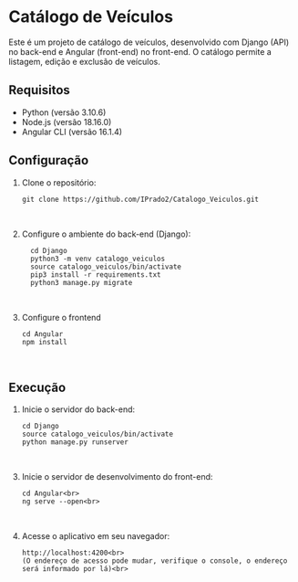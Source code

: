 
# Catálogo de Veículos

Este é um projeto de catálogo de veículos, desenvolvido com Django (API) no back-end e Angular (front-end) no front-end. O catálogo permite a listagem, edição e exclusão de veículos.

## Requisitos

- Python (versão 3.10.6)<br>
- Node.js (versão 18.16.0)<br>
- Angular CLI (versão 16.1.4)<br>

## Configuração

1. Clone o repositório:

   ```shell
   git clone https://github.com/IPrado2/Catalogo_Veiculos.git
<br>

2. Configure o ambiente do back-end (Django):

   ```shell
     cd Django
     python3 -m venv catalogo_veiculos
     source catalogo_veiculos/bin/activate
     pip3 install -r requirements.txt
     python3 manage.py migrate
<br>

3. Configure o frontend

      ```shell
      cd Angular
      npm install
 <br>  

## Execução

1. Inicie o servidor do back-end:

      ```shell
     cd Django
     source catalogo_veiculos/bin/activate
     python manage.py runserver
<br>

3. Inicie o servidor de desenvolvimento do front-end:

      ```shell
      cd Angular<br>
      ng serve --open<br>
<br>

4. Acesse o aplicativo em seu navegador:

   ```shell
   http://localhost:4200<br>
   (O endereço de acesso pode mudar, verifique o console, o endereço será informado por lá)<br>


